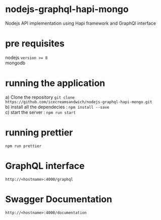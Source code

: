 # nodejs-graphql-hapi-mongo
  Nodejs API implementation using Hapi framework and GraphQl interface
# pre requisites
  nodejs `version >= 8` <br>
  mongodb <br>
# running the application
a) Clone the repository `git clone https://github.com/icecreamsandwich/nodejs-graphql-hapi-mongo.git` <br>
b) install all the dependecies : `npm install --save` <br>
c) start the server : `npm run start` <br>

# running prettier
  `npm run prettier`
  
# GraphQL interface
  `http://<hostname>:4000/graphql`
# Swagger Documentation
  `http://<hostname>:4000/documentation`
